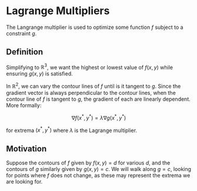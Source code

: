 # Lagrange Multipliers

The Langrange multiplier is used to optimize some function $f$ subject to a constraint $g$.

## Definition

Simplifying to $\mathbb{R}^3$, we want the highest or lowest value of $f(x,y)$ while ensuring $g(x,y)$ is satisfied. 

In $\mathbb{R}^2$, we can vary the contour lines of $f$ until is it tangent to $g$. Since the gradient vector is always perpendicular to the contour lines, when the contour line of $f$ is tangent to $g$, the gradient of each are linearly dependent. More formally:

$$\nabla f(x^{\ast},y^{\ast})=\lambda \nabla g(x^{\ast},y^{\ast})$$

for extrema $(x^{\ast},y^{\ast})$ where $\lambda$ is the Lagrange multiplier.

## Motivation

Suppose the contours of $f$ given by $f(x,y)=d$ for various $d$, and the contours of $g$ similarly given by $g(x,y)=c$. We will walk along $g=c$, looking for points where $f$ does not change, as these may represent the extrema we are looking for. 

